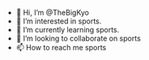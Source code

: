 - 👋 Hi, I’m @TheBigKyo
- 👀 I’m interested in sports.
- 🌱 I’m currently learning sports.
- 💞️ I’m looking to collaborate on sports
- 📫 How to reach me sports

<!---
TheBigKyo/TheBigKyo is a ✨ special ✨ repository because its `README.md` (this file) appears on your GitHub profile.
You can click the Preview link to take a look at your changes.
--->
